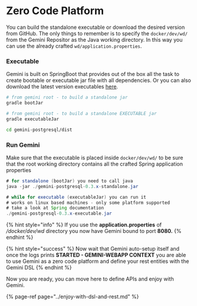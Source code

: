 # Zero Code Platform

You can build the standalone executable or download the desired version from GitHub. The only things to remember is to specify the `docker/dev/wd/` from the Gemini Repositor as the Java working directory. In this way you can use the already crafted `wd/application.properties`.

### **Executable**

Gemini is built on SpringBoot that provides out of the box all the task to create bootable or executable jar file with all dependencies. Or you can also download the latest version executables [here](https://github.com/gemini-projects/gemini/releases). 

```bash
# from gemini root - to build a standalone jar
gradle bootJar

# from gemini root - to build a standalone EXECUTABLE jar
gradle executableJar

cd gemini-postgresql/dist
```

### Run Gemini

Make sure that the executable is placed inside `docker/dev/wd/` to be sure that the root working directory contains all the crafted Spring application properties

```java
# for standalone (bootJar) you need to call java
java -jar ./gemini-postgresql-0.3.x-standalone.jar

# while for executable (executableJar) you can run it
# works on linux based machines - only some platform supported
# take a look at Spring documentation
./gemini-postgresql-0.3.x-executable.jar
```

{% hint style="info" %}
If you use the **application.properties** of _/docker/dev/wd_  directory you now have Gemini bound to port **8080.** 
{% endhint %}

{% hint style="success" %}
Now wait that Gemini auto-setup itself and once the logs prints **STARTED - GEMINI-WEBAPP CONTEXT** you are able to use Gemini as a zero code platform and define your rest entities with the Gemini DSL
{% endhint %}

Now you are ready, you can move here to define APIs and enjoy with Gemini.

{% page-ref page="../enjoy-with-dsl-and-rest.md" %}

